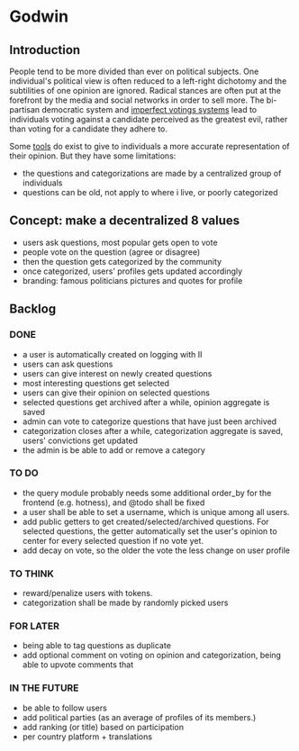 # Godwin

## Introduction

People tend to be more divided than ever on political subjects. One individual's political view is often reduced to a left-right dichotomy and the subtilities of one opinion are ignored. Radical stances are often put at the forefront by the media and social networks in order to sell more. The bi-partisan democratic system and [imperfect votings systems](https://www.youtube.com/watch?v=tJag3vuG834) lead to individuals voting against a candidate perceived as the greatest evil, rather than voting for a candidate they adhere to.

Some [tools](https://www.reddit.com/r/PoliticalCompass/) do exist to give to individuals a more accurate representation of their opinion. But they have some limitations:
 - the questions and categorizations are made by a centralized group of individuals
 - questions can be old, not apply to where i live, or poorly categorized

## Concept: make a decentralized 8 values
 - users ask questions, most popular gets open to vote
 - people vote on the question (agree or disagree)
 - then the question gets categorized by the community
 - once categorized, users' profiles gets updated accordingly
 - branding: famous politicians pictures and quotes for profile

## Backlog

### DONE
- a user is automatically created on logging with II
- users can ask questions
- users can give interest on newly created questions
- most interesting questions get selected
- users can give their opinion on selected questions
- selected questions get archived after a while, opinion aggregate is saved
- admin can vote to categorize questions that have just been archived
- categorization closes after a while, categorization aggregate is saved, users' convictions get updated
- the admin is be able to add or remove a category

### TO DO
- the query module probably needs some additional order_by for the frontend (e.g. hotness), and @todo shall be fixed
- a user shall be able to set a username, which is unique among all users.
- add public getters to get created/selected/archived questions. For selected questions, the getter automatically set the user's opinion to center for every selected question if no vote yet.
- add decay on vote, so the older the vote the less change on user profile

### TO THINK
- reward/penalize users with tokens.
- categorization shall be made by randomly picked users

### FOR LATER
- being able to tag questions as duplicate
- add optional comment on voting on opinion and categorization, being able to upvote comments that

### IN THE FUTURE
 - be able to follow users
 - add political parties (as an average of profiles of its members.)
 - add ranking (or title) based on participation
 - per country platform + translations